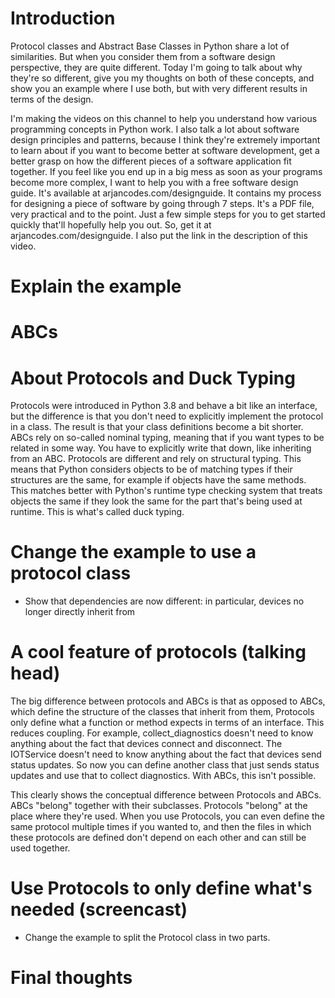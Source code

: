 # Introduction

Protocol classes and Abstract Base Classes in Python share a lot of similarities. But when you consider them from a software design perspective, they are quite different. Today I'm going to talk about why they're so different, give you my thoughts on both of these concepts, and show you an example where I use both, but with very different results in terms of the design.

I'm making the videos on this channel to help you understand how various programming concepts in Python work. I also talk a lot about software design principles and patterns, because I think they're extremely important to learn about if you want to become better at software development, get a better grasp on how the different pieces of a software application fit together. If you feel like you end up in a big mess as soon as your programs become more complex, I want to help you with a free software design guide. It's available at arjancodes.com/designguide. It contains my process for designing a piece of software by going through 7 steps. It's a PDF file, very practical and to the point. Just a few simple steps for you to get started quickly that'll hopefully help you out. So, get it at arjancodes.com/designguide. I also put the link in the description of this video.

# Explain the example

# ABCs

# About Protocols and Duck Typing

Protocols were introduced in Python 3.8 and behave a bit like an interface, but the difference is that you don't need to explicitly implement the protocol in a class. The result is that your class definitions become a bit shorter. ABCs rely on so-called nominal typing, meaning that if you want types to be related in some way. You have to explicitly write that down, like inheriting from an ABC. Protocols are different and rely on structural typing. This means that Python considers objects to be of matching types if their structures are the same, for example if objects have the same methods. This matches better with Python's runtime type checking system that treats objects the same if they look the same for the part that's being used at runtime. This is what's called duck typing.

# Change the example to use a protocol class

- Show that dependencies are now different: in particular, devices no longer directly inherit from

# A cool feature of protocols (talking head)

The big difference between protocols and ABCs is that as opposed to ABCs, which define the structure of the classes that inherit from them, Protocols only define what a function or method expects in terms of an interface. This reduces coupling. For example, collect_diagnostics doesn't need to know anything about the fact that devices connect and disconnect. The IOTService doesn't need to know anything about the fact that devices send status updates. So now you can define another class that just sends status updates and use that to collect diagnostics. With ABCs, this isn't possible.

This clearly shows the conceptual difference between Protocols and ABCs. ABCs "belong" together with their subclasses. Protocols "belong" at the place where they're used. When you use Protocols, you can even define the same protocol multiple times if you wanted to, and then the files in which these protocols are defined don't depend on each other and can still be used together.

# Use Protocols to only define what's needed (screencast)

- Change the example to split the Protocol class in two parts.

# Final thoughts

